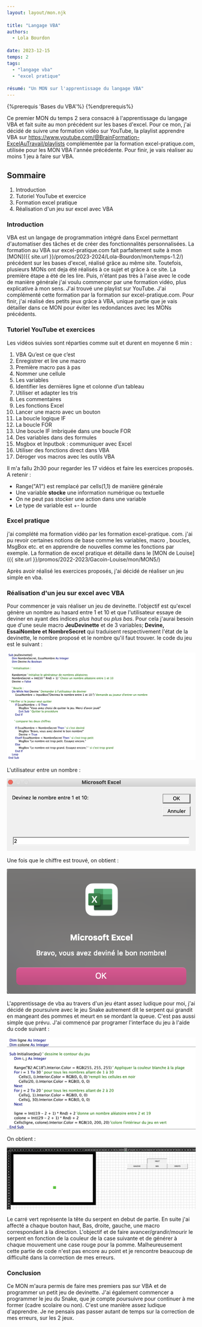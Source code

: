 ```yaml
---
layout: layout/mon.njk

title: "Langage VBA"
authors:
  - Lola Bourdon

date: 2023-12-15
temps: 2
tags:
  - "langage vba"
  - "excel pratique"

résumé: "Un MON sur l'apprentissage du langage VBA"
---
```


{%prerequis 'Bases du VBA'%}
{%endprerequis%}

Ce premier MON du temps 2 sera consacré à l'apprentissage du langage VBA et fait suite au mon précédent sur les bases d'excel.
Pour ce mon, j'ai décidé de suivre une formation vidéo sur YouTube, la playlist apprendre VBA sur <https://www.youtube.com/@BrainFormation-ExcelAuTravail/playlists> complémentée par la formation excel-pratique.com, utilisée pour les MON VBA l'année précédente. Pour finir, je vais réaliser au moins 1 jeu à faire sur VBA.

## Sommaire

1. Introduction
2. Tutoriel YouTube et exercice
3. Formation excel pratique
4. Réalisation d'un jeu sur excel avec VBA

### Introduction

VBA est un langage de programmation intégré dans Excel permettant d'automatiser des tâches et de créer des fonctionnalités personnalisées. La formation au VBA sur excel-pratique.com fait parfaitement suite à mon [MON]({{ site.url }}/promos/2023-2024/Lola-Bourdon/mon/temps-1.2/) précédent sur les bases d'excel, réalisé grâce au même site. Toutefois, plusieurs MONs ont deja été réalisés à ce sujet et grâce à ce site. La première étape a été de les lire. Puis, n'étant pas très à l'aise avec le code de manière générale j'ai voulu commencer par une formation vidéo, plus explicative à mon sens. J'ai trouvé une playlist sur YouTube. J'ai complémenté cette formation par la formation sur excel-pratique.com. Pour finir, j'ai réalisé des petits jeux grâce à VBA, unique partie que je vais détailler dans ce MON pour éviter les redondances avec les MONs précédents.

### Tutoriel YouTube et exercices

Les vidéos suivies sont réparties comme suit et durent en moyenne 6 min :

1. VBA Qu’est ce que c’est
2. Enregistrer et lire une macro
3. Première macro pas à pas
4. Nommer une cellule
5. Les variables
6. Identifier les dernières ligne et colonne d’un tableau
7. Utiliser et adapter les tris
8. Les commentaires
9. Les fonctions Excel
10. Lancer une macro avec un bouton
11. La boucle logique IF
12. La boucle FOR
13. Une boucle IF imbriquée dans une boucle FOR
14. Des variables dans des formules
15. Msgbox et Inputbok : communiquer avec Excel
16. Utiliser des fonctions direct dans VBA
17. Déroger vos macros avec les outils VBA

Il m'a fallu 2h30 pour regarder les 17 vidéos et faire les exercices proposés.
 A retenir :

- Range("A1") est remplacé par cells(1,1) de manière générale
- Une variable **stocke** une information numérique ou textuelle
- On ne peut pas stocker une action dans une variable
- Le type de variable est +- lourde

### Excel pratique

j'ai complété ma formation vidéo par les formation excel-pratique. com.  j'ai pu revoir certaines notions de base comme les variables, macro , boucles, MsgBox etc. et en apprendre de nouvelles comme les fonctions par exemple. La formation de excel pratique et détaillé dans le [MON de Louise]({{ site.url }}/promos/2022-2023/Gacoin-Louise/mon/MON5/)

Après avoir réalisé les exercices proposés, j'ai décidé de réaliser un jeu simple en vba.

### Réalisation d'un jeu sur excel avec VBA

Pour commencer je vais réaliser un jeu de devinette. l'objectif est qu'excel génère un nombre au hasard entre 1 et 10 et que l'utilisateur essaye de deviner en ayant des indices *plus haut* ou *plus bas*.
Pour cela j'aurai besoin que d'une seule macro **JeuDevinette** et de 3 variables; **Devine, EssaiNombre et NombreSecret** qui traduisent respectivement l'état de la devinette, le nombre proposé et le nombre qu'il faut trouver.
le code du jeu est le suivant :

![codevba](screen_devinette.png)

L'utilisateur entre un nombre :

![codevba](devinette.png)

Une fois que le chiffre est trouvé, on obtient :

![codevba](screen_gagne.png)

L'apprentissage de vba au travers d'un jeu étant assez ludique pour moi, j'ai décidé de poursuivre avec le jeu Snake autrement dit le serpent qui grandit en mangeant des pommes et meurt en se mordant la queue. C'est pas aussi simple que prévu.
J'ai commencé par programer l'interface du jeu à l'aide du code suivant :

![codevba](initialiserJeu.png)

On obtient :

![codevba](InitialiserJeu2.png)

Le carré vert représente la tête du serpent en debut de partie. En suite j'ai affecté a chaque bouton haut, Bas, droite, gauche, une macro correspondant à la direction. L'objectif et de faire avancer/grandir/mourir le serpent en fonction de la couleur de la case suivante et de générer à chaque mouvement une case rouge pour la pomme. Malheureusement cette partie de code n'est pas encore au point et je rencontre beaucoup de difficulté dans la correction de mes erreurs.

### Conclusion

Ce MON m'aura permis de faire mes premiers pas sur VBA et de programmer un petit jeu de devinette. J'ai également commencer a programmer le jeu du Snake, que je compte poursuivre pour continuer à me former (cadre scolaire ou non). C'est une manière assez ludique d'apprendre. Je ne pensais pas passer autant de temps sur la correction de mes erreurs, sur les 2 jeux.